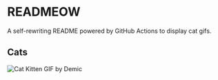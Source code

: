 # READMEOW

A self-rewriting README powered by GitHub Actions to display cat gifs.

## Cats

![Cat Kitten GIF by Demic](https://media1.giphy.com/media/v1.Y2lkPTlhY2QwMmRhZnluejdvN3VkeTkxczI3bnp6NzZ6YWFwN2xubzliY3VqcjNsZXIzdSZlcD12MV9naWZzX3NlYXJjaCZjdD1n/3oriO0OEd9QIDdllqo/200.gif)
